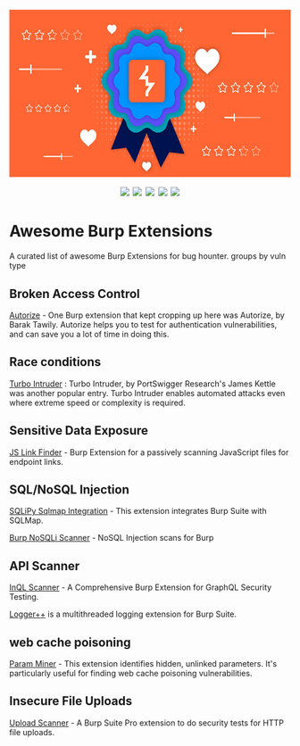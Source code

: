 <h1 align="center">
  <br>
  <a href=""><img src="/img/logo.jpg" alt="" height="300px;"></a>
  <br>
  <img src="https://img.shields.io/badge/PRs-welcome-blue">
  <img src="https://img.shields.io/github/last-commit/kh4sh3i/Awesome-Burp-Extensions">
  <img src="https://img.shields.io/github/commit-activity/m/kh4sh3i/Awesome-Burp-Extensions">
  <a href="https://twitter.com/intent/follow?screen_name=kh4sh3i_"><img src="https://img.shields.io/twitter/follow/kh4sh3i_?style=flat&logo=twitter"></a>
  <a href="https://github.com/kh4sh3i"><img src="https://img.shields.io/github/stars/kh4sh3i?style=flat&logo=github"></a>
</h1>

# Awesome Burp Extensions
A curated list of awesome Burp Extensions for bug hounter. groups by vuln type


## Broken Access Control
[Autorize](https://github.com/Quitten/Autorize) - One Burp extension that kept cropping up here was Autorize, by Barak Tawily. Autorize helps you to test for authentication vulnerabilities, and can save you a lot of time in doing this.


## Race conditions
[Turbo Intruder](https://github.com/PortSwigger/turbo-intruder) : Turbo Intruder, by PortSwigger Research's James Kettle was another popular entry. Turbo Intruder enables automated attacks even where extreme speed or complexity is required.


## Sensitive Data Exposure
[JS Link Finder](https://github.com/InitRoot/BurpJSLinkFinder) - Burp Extension for a passively scanning JavaScript files for endpoint links.



## SQL/NoSQL Injection
[SQLiPy Sqlmap Integration](https://portswigger.net/bappstore/f154175126a04bfe8edc6056f340f52e) - This extension integrates Burp Suite with SQLMap.

[Burp NoSQLi Scanner](https://github.com/matrix/Burp-NoSQLiScanner) - NoSQL Injection scans for Burp

## API Scanner
[InQL Scanner](https://github.com/doyensec/inql) - A Comprehensive Burp Extension for GraphQL Security Testing.

[Logger++](https://github.com/nccgroup/BurpSuiteLoggerPlusPlus) is a multithreaded logging extension for Burp Suite.


## web cache poisoning
[Param Miner](https://portswigger.net/bappstore/17d2949a985c4b7ca092728dba871943) - This extension identifies hidden, unlinked parameters. It's particularly useful for finding web cache poisoning vulnerabilities.


## Insecure File Uploads
[Upload Scanner](https://github.com/modzero/mod0BurpUploadScanner) - A Burp Suite Pro extension to do security tests for HTTP file uploads.

